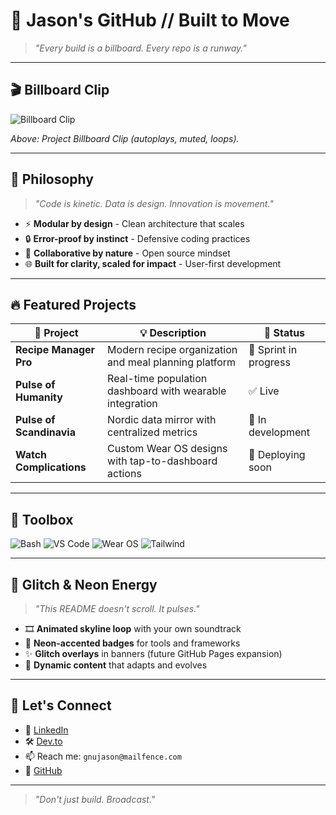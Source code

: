 # 🏁 Jason's GitHub // Built to Move

> *"Every build is a billboard. Every repo is a runway."*

---

## 🎬 Billboard Clip

![Billboard Clip](assets/billboard-clip.gif)

*Above: Project Billboard Clip (autoplays, muted, loops).*

---

## 🧠 Philosophy

> *"Code is kinetic. Data is design. Innovation is movement."*

- ⚡ **Modular by design** - Clean architecture that scales  
- 🔒 **Error-proof by instinct** - Defensive coding practices  
- 🤝 **Collaborative by nature** - Open source mindset  
- 🌐 **Built for clarity, scaled for impact** - User-first development  

---

## 🔥 Featured Projects

| 🧩 Project              | 💡 Description                                              | 🚦 Status         |
|-------------------------|-------------------------------------------------------------|-------------------|
| **Recipe Manager Pro**  | Modern recipe organization and meal planning platform       | 🚧 Sprint in progress |
| **Pulse of Humanity**   | Real-time population dashboard with wearable integration     | ✅ Live            |
| **Pulse of Scandinavia**| Nordic data mirror with centralized metrics                 | 🧭 In development  |
| **Watch Complications** | Custom Wear OS designs with tap-to-dashboard actions        | 🎯 Deploying soon |

---

## 🧰 Toolbox

![Bash](https://img.shields.io/badge/Bash-000000?style=flat&logo=gnubash&logoColor=white)
![VS Code](https://img.shields.io/badge/VSCode-111111?style=flat&logo=visualstudiocode&logoColor=cyan)
![Wear OS](https://img.shields.io/badge/WearOS-000000?style=flat&logo=google&logoColor=lime)
![Tailwind](https://img.shields.io/badge/TailwindCSS-000000?style=flat&logo=tailwindcss&logoColor=magenta)

---

## 🧬 Glitch & Neon Energy

> *"This README doesn't scroll. It pulses."*

- 🎞️ **Animated skyline loop** with your own soundtrack  
- 🌈 **Neon-accented badges** for tools and frameworks  
- ✨ **Glitch overlays** in banners (future GitHub Pages expansion)  
- 🚀 **Dynamic content** that adapts and evolves  

---

## 🤝 Let's Connect

- 🧠 [LinkedIn](https://linkedin.com/in/gnujason)  
- 🛠️ [Dev.to](https://dev.to/gnujason)  
- 📫 Reach me: `gnujason@mailfence.com`  
- 🐙 [GitHub](https://github.com/GnuJason)

---

> *"Don't just build. Broadcast."*
